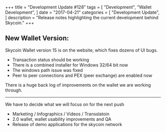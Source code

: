 +++
title = "Development Update #128"
tags = [
    "Development",
    "Wallet Development",
]
date = "2017-04-21"
categories = [
    "Development Update",
]
description = "Release notes highlighting the current development behind Skycoin."
+++

## New Wallet Version:

Skycoin Wallet version 15 is on the website, which fixes dozens of UI bugs.
- Transaction status should be working
- There is a combined installer for Windows 32/64 bit now
- The windows path issue was fixed
- Peer to peer connections and PEX (peer exchange) are enabled now

There is a huge back log of improvements on the wallet we are working through.

---

We have to decide what we will focus on for the next push
- Marketing / Infographics / Videos / Transslatoin
- 2.0 wallet, wallet usability improvements and QA
- Release of demo applications for the skycoin network

